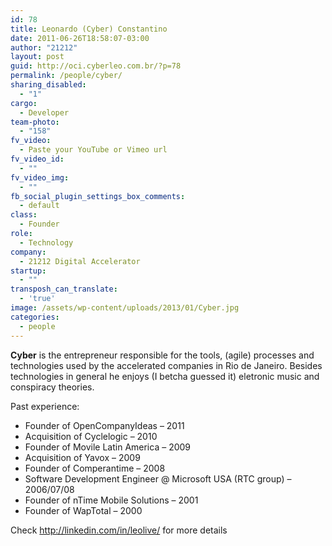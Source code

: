 ```yaml
---
id: 78
title: Leonardo (Cyber) Constantino
date: 2011-06-26T18:58:07-03:00
author: "21212"
layout: post
guid: http://oci.cyberleo.com.br/?p=78
permalink: /people/cyber/
sharing_disabled:
  - "1"
cargo:
  - Developer
team-photo:
  - "158"
fv_video:
  - Paste your YouTube or Vimeo url
fv_video_id:
  - ""
fv_video_img:
  - ""
fb_social_plugin_settings_box_comments:
  - default
class:
  - Founder
role:
  - Technology
company:
  - 21212 Digital Accelerator
startup:
  - ""
transposh_can_translate:
  - 'true'
image: /assets/wp-content/uploads/2013/01/Cyber.jpg
categories:
  - people
---
```

<div>
  <p>
    <strong>Cyber</strong> is the entrepreneur responsible for the tools, (agile) processes and technologies used by the accelerated companies in Rio de Janeiro. Besides technologies in general he enjoys (I betcha guessed it) eletronic music and conspiracy theories.
  </p>

  <p>
    Past experience:
  </p>

  <ul>
    <li>
      Founder of OpenCompanyIdeas – 2011
    </li>
    <li>
      Acquisition of Cyclelogic – 2010
    </li>
    <li>
      Founder of Movile Latin America – 2009
    </li>
    <li>
      Acquisition of Yavox – 2009
    </li>
    <li>
      Founder of Comperantime – 2008
    </li>
    <li>
      Software Development Engineer @ Microsoft USA (RTC group) &#8211; 2006/07/08
    </li>
    <li>
      Founder of nTime Mobile Solutions – 2001
    </li>
    <li>
      Founder of WapTotal – 2000
    </li>
  </ul>

  <p>
    Check <a title="Linkedin profile" href="http://linkedin.com/in/leolive">http://linkedin.com/in/leolive/</a> for more details
  </p>
</div>
